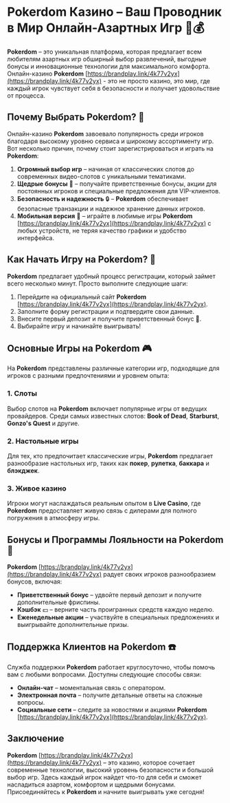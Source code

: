 # Pokerdom Казино – Ваш Проводник в Мир Онлайн-Азартных Игр 🎰💰

**Pokerdom** – это уникальная платформа, которая предлагает всем любителям азартных игр обширный выбор развлечений, выгодные бонусы и инновационные технологии для максимального комфорта. Онлайн-казино **Pokerdom** [https://brandplay.link/4k77v2yx](https://brandplay.link/4k77v2yx) - это не просто казино, это мир, где каждый игрок чувствует себя в безопасности и получает удовольствие от процесса.

## Почему Выбрать Pokerdom? 🤔

Онлайн-казино **Pokerdom** завоевало популярность среди игроков благодаря высокому уровню сервиса и широкому ассортименту игр. Вот несколько причин, почему стоит зарегистрироваться и играть на **Pokerdom**:

1. **Огромный выбор игр** – начиная от классических слотов до современных видео-слотов с уникальными тематиками.
2. **Щедрые бонусы** 🎁 – получайте приветственные бонусы, акции для постоянных игроков и специальные предложения для VIP-клиентов.
3. **Безопасность и надежность** 🔒 – **Pokerdom** обеспечивает безопасные транзакции и надежное хранение данных игроков.
4. **Мобильная версия** 📱 – играйте в любимые игры **Pokerdom** [https://brandplay.link/4k77v2yx](https://brandplay.link/4k77v2yx) с любых устройств, не теряя качество графики и удобство интерфейса.

## Как Начать Игру на Pokerdom? 🎲

**Pokerdom** предлагает удобный процесс регистрации, который займет всего несколько минут. Просто выполните следующие шаги:

1. Перейдите на официальный сайт **Pokerdom** [https://brandplay.link/4k77v2yx](https://brandplay.link/4k77v2yx).
2. Заполните форму регистрации и подтвердите свои данные.
3. Внесите первый депозит и получите приветственный бонус 🎉.
4. Выбирайте игру и начинайте выигрывать!

## Основные Игры на Pokerdom 🎮

На **Pokerdom** представлены различные категории игр, подходящие для игроков с разными предпочтениями и уровнем опыта:

### 1. **Слоты**
Выбор слотов на **Pokerdom** включает популярные игры от ведущих провайдеров. Среди самых известных слотов: **Book of Dead**, **Starburst**, **Gonzo's Quest** и другие.

### 2. **Настольные игры**
Для тех, кто предпочитает классические игры, **Pokerdom** предлагает разнообразие настольных игр, таких как **покер**, **рулетка**, **баккара** и **блэкджек**.

### 3. **Живое казино**
Игроки могут наслаждаться реальным опытом в **Live Casino**, где **Pokerdom** предоставляет живую связь с дилерами для полного погружения в атмосферу игры.

## Бонусы и Программы Лояльности на Pokerdom 🎁

**Pokerdom** [https://brandplay.link/4k77v2yx](https://brandplay.link/4k77v2yx) радует своих игроков разнообразием бонусов, включая:

- **Приветственный бонус** – удвойте первый депозит и получите дополнительные фриспины.
- **Кэшбэк** 💵 – верните часть проигранных средств каждую неделю.
- **Еженедельные акции** – участвуйте в специальных предложениях и выигрывайте дополнительные призы.

## Поддержка Клиентов на Pokerdom ☎️

Служба поддержки **Pokerdom** работает круглосуточно, чтобы помочь вам с любыми вопросами. Доступны следующие способы связи:

- **Онлайн-чат** – моментальная связь с оператором.
- **Электронная почта** – получите детальные ответы на сложные вопросы.
- **Социальные сети** – следите за новостями и акциями **Pokerdom** [https://brandplay.link/4k77v2yx](https://brandplay.link/4k77v2yx).

## Заключение

**Pokerdom** [https://brandplay.link/4k77v2yx](https://brandplay.link/4k77v2yx) – это казино, которое сочетает современные технологии, высокий уровень безопасности и большой выбор игр. Здесь каждый игрок найдет что-то для себя и сможет насладиться азартом, комфортом и щедрыми бонусами. Присоединяйтесь к **Pokerdom** и начните выигрывать уже сегодня!

